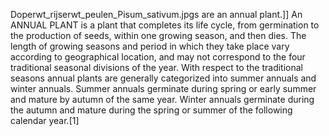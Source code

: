 Doperwt_rijserwt_peulen_Pisum_sativum.jpgs are an annual plant.]] An ANNUAL PLANT is a plant that completes its life cycle, from germination to the production of seeds, within one growing season, and then dies. The length of growing seasons and period in which they take place vary according to geographical location, and may not correspond to the four traditional seasonal divisions of the year. With respect to the traditional seasons annual plants are generally categorized into summer annuals and winter annuals. Summer annuals germinate during spring or early summer and mature by autumn of the same year. Winter annuals germinate during the autumn and mature during the spring or summer of the following calendar year.[1]
